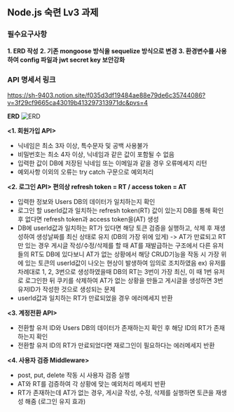 ## Node.js 숙련 Lv3 과제

### 필수요구사항
**1. ERD 작성**
**2. 기존 mongoose 방식을 sequelize 방식으로 변경**
**3. 환경변수를 사용하여 config 파일과 jwt secret key 보안강화**

### API 명세서 링크
https://sh-9403.notion.site/f035d3df19484ae88e79de6c35744086?v=3f29cf9665ca43019b413297313971dc&pvs=4

**ERD**
![ERD]([https://cdn.pixabay.com/photo/2019/03/13/08/29/cat-4052454_1280.jpg](https://file.notion.so/f/s/c763debc-29e6-4211-9adc-c9c58e5a1c3e/drawSQL-personal-export-2023-06-23_(1).png?id=6df04b20-650d-4887-abfd-4680fac10b38&table=block&spaceId=0f08c169-f0d5-4837-ab2d-83e1fc75ee5e&expirationTimestamp=1687602155372&signature=lIJcLnGES-V7mjT1X_q-6arocWWWMY32FNpzQSWWrgU&downloadName=drawSQL-personal-export-2023-06-23+%281%29.png))

**<1. 회원가입 API>**
- 닉네임은 최소 3자 이상, 특수문자 및 공백 사용불가
- 비밀번호는 최소 4자 이상, 닉네임과 같은 값이 포함될 수 없음
- 입력한 값이 DB에 저장된 닉네임 또는 이메일과 같을 경우 오류메세지 리턴
- 예외사항 이외의 오류는 try catch 구문으로 예외처리

**<2. 로그인 API> 편의상 refresh token = RT / access token = AT**
- 입력한 정보와 Users DB의 데이터가 일치하는지 확인
- 로그인 할 userId값과 일치하는 refresh token(RT) 값이 있는지 DB를 통해 확인 후 없다면 refresh token과 access token을(AT) 생성
- DB에 userId값과 일치하는 RT가 있다면 해당 토큰 검증을 실행하고, 삭제 후 재생성하여 생성날짜를 최신 상태로 유지 (DB의 가장 위에 있게)
  -> AT가 만료되고 RT만 있는 경우 게시글 작성/수정/삭제를 할 때 AT를 재발급하는 구조에서 다른 유저들의 RT도 DB에 있다보니 AT가 없는 상황에서 해당 CRUD기능을 작동 시 가장 위에 있는 토큰의 userId값이 나오는 현상이 발생하여 임의로 조치하였음
ex) 유저를 차례대로 1, 2, 3번으로 생성하였을때 DB의 RT는 3번이 가장 최신, 이 때 1번 유저로 로그인한 뒤 쿠키를 삭제하여 AT가 없는 상황을 만들고 게시글을 생성하면 3번 유저ID가 작성한 것으로 생성되는 문제
- userId값과 일치하는 RT가 만료되었을 경우 에러메세지 반환

**<3. 계정전환 API>**
- 전환할 유저 ID와 Users DB의 데이터가 존재하는지 확인 후 해당 ID의 RT가 존재하는지 확인
- 전환할 유저 ID의 RT가 만료되었다면 재로그인이 필요하다는 에러메세지 반환

**<4. 사용자 검증 Middleware>**
- post, put, delete 작동 시 사용자 검증 실행
- AT와 RT를 검증하여 각 상황에 맞는 예외처리 메세지 반환
- RT가 존재하는데 AT가 없는 경우, 게시글 작성, 수정, 삭제를 실행하면 토큰을 재생성 해줌 (로그인 유지 효과)
